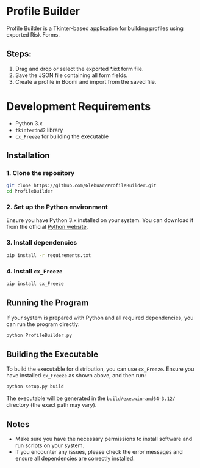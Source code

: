 
# Profile Builder

Profile Builder is a Tkinter-based application for building profiles using exported Risk Forms.

## Steps:

1. Drag and drop or select the exported *.ixt form file.
2. Save the JSON file containing all form fields.
3. Create a profile in Boomi and import from the saved file.
###
# Development Requirements

- Python 3.x
- `tkinterdnd2` library
- `cx_Freeze` for building the executable

## Installation

### 1. Clone the repository

```sh
git clone https://github.com/Glebuar/ProfileBuilder.git
cd ProfileBuilder
```

### 2. Set up the Python environment

Ensure you have Python 3.x installed on your system. You can download it from the official [Python website](https://www.python.org/downloads/).

### 3. Install dependencies

```sh
pip install -r requirements.txt
```

### 4. Install `cx_Freeze`

```sh
pip install cx_Freeze
```

## Running the Program

If your system is prepared with Python and all required dependencies, you can run the program directly:

```sh
python ProfileBuilder.py
```
## Building the Executable

To build the executable for distribution, you can use `cx_Freeze`. Ensure you have installed `cx_Freeze` as shown above, and then run:

```sh
python setup.py build
```

The executable will be generated in the `build/exe.win-amd64-3.12/` directory (the exact path may vary).

## Notes

- Make sure you have the necessary permissions to install software and run scripts on your system.
- If you encounter any issues, please check the error messages and ensure all dependencies are correctly installed.
